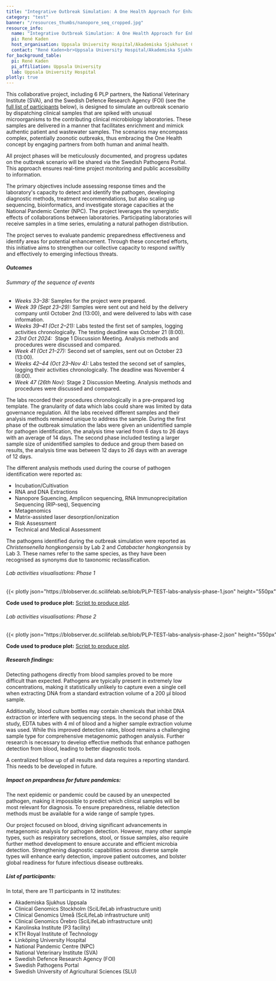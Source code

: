 ```yaml
---
title: "Integrative Outbreak Simulation: A One Health Approach for Enhanced Pandemic Preparedness"
category: "test"
banner: "/resources_thumbs/nanopore_seq_cropped.jpg"
resource_info:
  name: "Integrative Outbreak Simulation: A One Health Approach for Enhanced Pandemic Preparedness"
  pi: René Kaden
  host_organisation: Uppsala University Hospital/Akademiska Sjukhuset Clinical Microbiology, Dept. of Medical Sciences, Uppsala University
  contact: "René Kaden<br>Uppsala University Hospital/Akademiska Sjukhuset Clinical Microbiology, Dept of Medical Sciences, Uppsala University<br>Email: [rene.kaden@medsci.uu.se](mailto:rene.kaden@medsci.uu.se) or [rene.kaden@akademiska.se](mailto:rene.kaden@akademiska.se)"
for_background_table:
  pi: René Kaden
  pi_affiliation: Uppsala University
  lab: Uppsala University Hospital
plotly: true
---
```


This collaborative project, including 6 PLP partners, the National Veterinary Institute (SVA), and the Swedish Defence Research Agency (FOI) (see the [full list of participants](#list-of-participants) below), is designed to simulate an outbreak scenario by dispatching clinical samples that are spiked with unusual microorganisms to the contributing clinical microbiology laboratories. These samples are delivered in a manner that facilitates enrichment and mimick authentic patient and wastewater samples. The scenarios may encompass complex, potentially zoonotic outbreaks, thus embracing the One Health concept by engaging partners from both human and animal health.

All project phases will be meticulously documented, and progress updates on the outbreak scenario will be shared via the Swedish Pathogens Portal. This approach ensures real-time project monitoring and public accessibility to information.

The primary objectives include assessing response times and the laboratory's capacity to detect and identify the pathogen, developing diagnostic methods, treatment recommendations, but also scaling up sequencing, bioinformatics, and investigate storage capacities at the National Pandemic Center (NPC). The project leverages the synergistic effects of collaborations between laboratories. Participating laboratories will receive samples in a time series, emulating a natural pathogen distribution.

The project serves to evaluate pandemic preparedness effectiveness and identify areas for potential enhancement. Through these concerted efforts, this initiative aims to strengthen our collective capacity to respond swiftly and effectively to emerging infectious threats.

##### Outcomes

###### Summary of the sequence of events

- *Weeks 33–38:* Samples for the project were prepared.
- *Week 39 (Sept 23–29):* Samples were sent out and held by the delivery company until October 2nd (13:00), and were delivered to labs with case information.
- *Weeks 39–41 (Oct 2–21):* Labs tested the first set of samples, logging activities chronologically. The testing deadline was October 21 (8:00).
- *23rd Oct 2024:*  Stage 1 Discussion Meeting. Analysis methods and procedures were discussed and compared.
- *Week 41 (Oct 21–27):* Second set of samples, sent out on October 23 (13:00).
- *Weeks 42–44 (Oct 23–Nov 4):* Labs tested the second set of samples, logging their activities chronologically. The deadline was November 4 (8:00).
- *Week 47 (26th Nov):* Stage 2 Discussion Meeting. Analysis methods and procedures were discussed and compared.

The labs recorded their procedures chronologically in a pre-prepared log template.
The granularity of data which labs could share was limited by data governance regulation.
All the labs received different samples and their analysis methods remained unique to address the sample.
During the first phase of the outbreak simulation the labs were given an unidentified sample for pathogen identification, the analysis time varied from 6 days to 26 days with an average of 14 days.
The second phase included testing a larger sample size of unidentified samples to deduce and group them based on results, the analysis time was between 12 days to 26 days with an average of 12 days. 

The different analysis methods used during the course of pathogen identification were reported as:

- Incubation/Cultivation
- RNA and DNA Extractions
- Nanopore Squencing, Amplicon sequencing, RNA Immunoprecipitation Sequencing (RIP-seq), Sequencing
- Metagenomics
- Matrix-assisted laser desorption/ionization
- Risk Assessment
- Technical and Medical Assessment
    
The pathogens identified during the outbreak simulation were reported as *Christensenella hongkongensis* by Lab 2 and *Catabacter hongkongensis* by Lab 3.
These names refer to the same species, as they have been recognised as synonyms due to taxonomic reclassification.

###### Lab activities visualisations: Phase 1

<div class="plot_wrapper mb-3">
  <div class="table-responsive" style="min-width: 800px">{{< plotly json="https://blobserver.dc.scilifelab.se/blob/PLP-TEST-labs-analysis-phase-1.json" height="550px" >}}</div>
</div>

**Code used to produce plot:** [Script to produce plot](https://github.com/ScilifelabDataCentre/pathogens-portal-visualisations/blob/main/PLP/PLP-TEST-labs-analysis-phase-1.py).


###### Lab activities visualisations: Phase 2

<div class="plot_wrapper mb-3">
  <div class="table-responsive" style="min-width: 800px">{{< plotly json="https://blobserver.dc.scilifelab.se/blob/PLP-TEST-labs-analysis-phase-2.json" height="550px" >}}</div>
</div>

**Code used to produce plot:** [Script to produce plot](https://github.com/ScilifelabDataCentre/pathogens-portal-visualisations/blob/main/PLP/PLP-TEST-labs-analysis-phase-2.py).

##### Research findings:

Detecting pathogens directly from blood samples proved to be more difficult than expected. Pathogens are typically present in extremely low concentrations, making it statistically unlikely to capture even a single cell when extracting DNA from a standard extraction volume of a 200 µl blood sample.

Additionally, blood culture bottles may contain chemicals that inhibit DNA extraction or interfere with sequencing steps. In the second phase of the study, EDTA tubes with 4 ml of blood and a higher sample extraction volume was used. While this improved detection rates, blood remains a challenging sample type for comprehensive metagenomic pathogen analysis. Further research is necessary to develop effective methods that enhance pathogen detection from blood, leading to better diagnostic tools. 

A centralized follow up of all results and data requires a reporting standard. This needs to be
developed in future.

##### Impact on prepardness for future pandemics:

The next epidemic or pandemic could be caused by an unexpected pathogen, making it impossible to predict which clinical samples will be most relevant for diagnosis. To ensure preparedness, reliable detection methods must be available for a wide range of sample types.

Our project focused on blood, driving significant advancements in metagenomic analysis for pathogen detection. However, many other sample types, such as respiratory secretions, stool, or tissue samples, also require further method development to ensure accurate and efficient microbia detection. Strengthening diagnostic capabilities across diverse sample types will enhance early detection, improve patient outcomes, and bolster global readiness for future infectious disease
outbreaks.

##### List of participants:

In total, there are 11 participants in 12 institutes:

- Akademiska Sjukhus Uppsala
- Clinical Genomics Stockholm (SciLifeLab infrastructure unit)
- Clinical Genomics Umeå (SciLifeLab infrastructure unit)
- Clinical Genomics Örebro (SciLifeLab infrastructure unit)
- Karolinska Institute (P3 facility)
- KTH Royal Institute of Technology
- Linköping University Hospital
- National Pandemic Centre (NPC)
- National Veterinary Institute (SVA)
- Swedish Defence Research Agency (FOI)
- Swedish Pathogens Portal
- Swedish University of Agricultural Sciences (SLU)